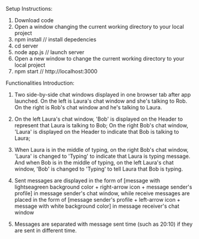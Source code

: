 
Setup Instructions:
1. Download code
2. Open a window changing the current working directory to your local project
3. npm install  // install depedencies
4. cd server
5. node app.js  // launch server
6. Open a new window to change the current working directory to your local project
7. npm start    // http://localhost:3000

Functionalities Introduction:
1. Two side-by-side chat windows displayed in one browser tab after app launched. On the left is Laura's chat window and she's talking to Rob. On the right is Rob's chat window and he's talking to Laura.

2. On the left Laura's chat window, 'Bob' is displayed on the Header to represent that Laura is talking to Bob; On the right Bob's chat window, 'Laura' is displayed on the Header to indicate that Bob is talking to Laura;

3. When Laura is in the middle of typing, on the right Bob's chat window, 'Laura' is changed to 'Typing' to indicate that Laura is typing message. And when Bob is in the middle of typing, on the left Laura's chat window, 'Bob' is changed to 'Typing' to tell Laura that Bob is typing.

4. Sent messages are displayed in the form of [message with lightseagreen background color + right-arrow icon + message sender's profile] in message sender's chat window, while receive messages are placed in the form of [message sender's profile + left-arrow icon + message with white background color] in message receiver's chat window

5. Messages are separated with message sent time (such as 20:10) if they are sent in different time.
